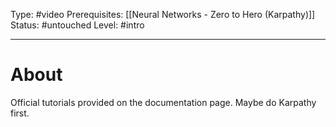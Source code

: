 Type: #video 
Prerequisites: [[Neural Networks - Zero to Hero (Karpathy)]]
Status: #untouched 
Level: #intro 

----
# About

Official tutorials provided on the documentation page. Maybe do Karpathy first.